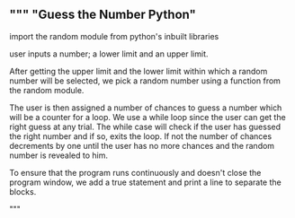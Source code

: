 """
"Guess the Number Python"
-------------------------
import the random module from python's inbuilt libraries

user inputs a number; a lower limit and an upper limit.

After getting the upper limit and the lower limit within which a random number will be selected, we pick a random number using a function from the random module.

The user is then assigned a number of chances to guess a number which will be a counter for a loop. We use a while loop since the user can get the right guess at any trial. The while case will check if the user has guessed the right number and if so, exits the loop. If not the number of chances decrements by one until the user has no more chances and the random number is revealed to him.

To ensure that the program runs continuously and doesn't close the program window, we add a true statement and print a line to separate the blocks.



"""